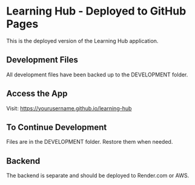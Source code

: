 # Learning Hub - Deployed to GitHub Pages

This is the deployed version of the Learning Hub application.

## Development Files

All development files have been backed up to the DEVELOPMENT folder.

## Access the App

Visit: https://yourusername.github.io/learning-hub

## To Continue Development

Files are in the DEVELOPMENT folder. Restore them when needed.

## Backend

The backend is separate and should be deployed to Render.com or AWS.
